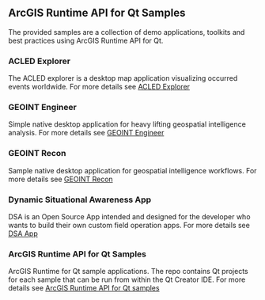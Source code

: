 ## ArcGIS Runtime API for Qt Samples

The provided samples are a collection of demo applications, toolkits and best practices using ArcGIS Runtime API for Qt.

### ACLED Explorer
The ACLED explorer is a desktop map application visualizing occurred events worldwide.
For more details see [ACLED Explorer](https://github.com/esride-jts/acled-explorer)

### GEOINT Engineer
Simple native desktop application for heavy lifting geospatial intelligence analysis.
For more details see [GEOINT Engineer](https://github.com/esride-jts/geoint-engineer)

### GEOINT Recon
Sample native desktop application for geospatial intelligence workflows.
For more details see [GEOINT Recon](https://github.com/esride-jts/geoint-recon)

### Dynamic Situational Awareness App
DSA is an Open Source App intended and designed for the developer who wants to build their own custom field operation apps.
For more details see [DSA App](https://github.com/esride-jts/dynamic-situational-awareness-qt)

### ArcGIS Runtime API for Qt Samples
ArcGIS Runtime for Qt sample applications. The repo contains Qt projects for each sample that can be run from within the Qt Creator IDE.
For more details see [ArcGIS Runtime API for Qt samples](https://github.com/esride-jts/arcgis-runtime-samples-qt)
